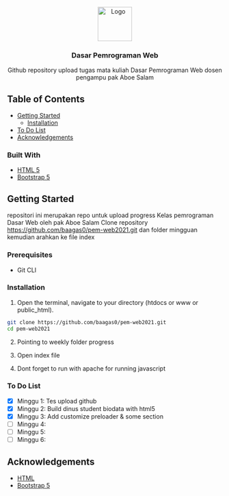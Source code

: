 <p align="center">
  <a href="https://github.com/hiskiapp/course">
    <img src="https://indiepartnership.com/wp-content/uploads/2020/09/icon.png" alt="Logo" width="80" height="80">
  </a>

  <h3 align="center">Dasar Pemrograman Web</h3>

  <p align="center">
    Github repository upload tugas mata kuliah Dasar Pemrograman Web dosen pengampu pak Aboe Salam
  </p>
</p>



<!-- TABLE OF CONTENTS -->
## Table of Contents

* [Getting Started](#getting-started)
  * [Installation](#installation)
* [To Do List](#to-do-list)
* [Acknowledgements](#acknowledgements)

### Built With
* [HTML 5](https://www.w3schools.com/html/)
* [Bootstrap 5](https://getbootstrap.com/docs/5.0/getting-started/introduction/)



<!-- GETTING STARTED -->
## Getting Started

repositori ini merupakan repo untuk upload progress Kelas pemrograman Dasar Web oleh pak Aboe Salam
Clone repository https://github.com/baagas0/pem-web2021.git dan folder mingguan kemudian arahkan ke file index

### Prerequisites
-   Git CLI

### Installation

1. Open the terminal, navigate to your directory (htdocs or www or public_html).
```bash
git clone https://github.com/baagas0/pem-web2021.git
cd pem-web2021
```

2. Pointing to weekly folder progress

3. Open index file

3. Dont forget to run with apache for running javascript

### To Do List

- [x] Minggu 1: Tes upload github
- [x] Minggu 2: Build dinus student biodata with html5
- [x] Minggu 3: Add customize preloader & some section
- [ ] Minggu 4:
- [ ] Minggu 5:
- [ ] Minggu 6:

<!-- ACKNOWLEDGEMENTS -->
## Acknowledgements
* [HTML](https://www.w3schools.com/html/)
* [Bootstrap 5](https://getbootstrap.com/docs/5.0/getting-started/introduction/)

